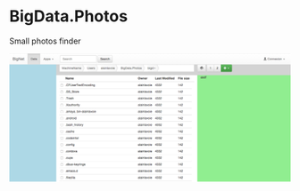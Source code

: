 
# BigData.Photos
Small photos finder



![First prototype](https://github.com/a-lavoie/BigData.Photos/blob/master/doc/FirstLayout-Prototype.png "First prototype")